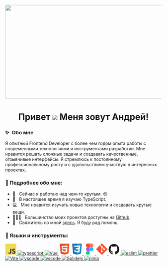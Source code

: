 <br clear="both">

<div align="center">
  <img height="300" width="600" src="https://user-images.githubusercontent.com/74038190/225813708-98b745f2-7d22-48cf-9150-083f1b00d6c9.gif"  />
</div>

<div align="center">
  <h1 align="center">Привет <img src="https://github.com/TheDudeThatCode/TheDudeThatCode/blob/master/Assets/Hi.gif" width="29px"> Меня зовут Андрей!</h1>
</div>

### ✨&nbsp; Обо мне
<p>Я опытный Frontend Developer с более чем годом опыта работы с современными технологиями и инструментами разработки. Мне нравится решать сложные задачи и создавать качественные, отзывчивые интерфейсы. Я стремлюсь к постоянному профессиональному росту и с удовольствием участвую в интересных проектах.</p>

### 🧐 Подробнее обо мне:

- 🔭 &nbsp; Сейчас я работаю над чем-то крутым. :wink:
- 🌱 &nbsp; В настоящее время я изучаю TypeScript.
- 💻 &nbsp; Мне нравится изучать новые технологии и создавать крутые вещи.
- 👨🏻‍💻 &nbsp; Большинство моих проектов доступны на [Github](https://github.com/Fizz1eOut?tab=repositories).
- 💬 &nbsp; Свяжитесь со мной [здесь](https://t.me/Fizzleout). Я буду рад помочь.

### 🔨 Языки и инструменты:
<div>
  <a href="#tech-stack">
    <img src="https://raw.githubusercontent.com/devicons/devicon/1119b9f84c0290e0f0b38982099a2bd027a48bf1/icons/javascript/javascript-original.svg" width="36" height="36" alt="javascript" />
  </a>
  <a href="#tech-stack">
    <img src="https://cdn.jsdelivr.net/gh/devicons/devicon@latest/icons/typescript/typescript-original.svg" width="36" height="36" alt="typescript" />
  </a>
  <a href="#tech-stack">
    <img src="https://cdn.jsdelivr.net/gh/devicons/devicon@latest/icons/vuejs/vuejs-original.svg" width="36" height="36" alt="Vue" />
  </a>
  <a href="#tech-stack">
    <img src="https://github.com/devicons/devicon/blob/master/icons/html5/html5-original.svg" width="36" height="36" alt="Html5" />
  </a>
  <a href="#tech-stack" >
    <img src="https://github.com/devicons/devicon/blob/master/icons/css3/css3-original.svg" width="36" height="36" alt="css3" />
  </a>
  <a href="#tech-stack" >
    <img src="https://raw.githubusercontent.com/devicons/devicon/1119b9f84c0290e0f0b38982099a2bd027a48bf1/icons/figma/figma-original.svg" width="36" height="36" alt="figma" />
  </a>
  <a href="#tech-stack">
    <img src="https://raw.githubusercontent.com/devicons/devicon/1119b9f84c0290e0f0b38982099a2bd027a48bf1/icons/git/git-original.svg" width="36" height="36" alt="git" />
  </a>
  <a href="#tech-stack" >
    <img src="https://github.com/devicons/devicon/blob/master/icons/github/github-original.svg" width="36" height="36" alt="github" />
  </a>
  <a href="#tech-stack" >
    <img src="https://brandeps.com/icon-download/E/Eslint-icon-vector-02.svg" width="36" height="36" alt="eslint" />
  </a>
  <a href="#tech-stack" >
    <img src="https://brandeps.com/icon-download/P/Prettier-icon-vector-02.svg" width="36" height="36" alt="prettier" />
  </a>
  <a href="#tech-stack" >
     <img src="https://vitejs.dev/logo.svg" width="36" height="36" alt="Vite" />
  </a>
  <a href="#tech-stack" >
    <img src="https://cdn.jsdelivr.net/gh/devicons/devicon@latest/icons/vscode/vscode-original.svg" width="36" height="36" alt="vscode" />
  </a>
  <a href="#tech-stack" >
    <img src="https://apexcharts.com/wp-content/themes/apexcharts/img/apexcharts-logo-white-trimmed.svg" width="36" height="36" alt="vscode" />
  </a>
  <a href="#tech-stack" >
    <img src="https://raw.githubusercontent.com/Splidejs/splide/d7e1f08e6b4f4b02a7c6ccbfbeb2d569d85715e6/images/logo.svg" width="36" height="36" alt="Splidejs" />
  </a>
    <a href="#tech-stack" >
    <img src="https://pinia.vuejs.org/logo.svg" width="36" height="36" alt="pinia" />
  </a>
</div>


